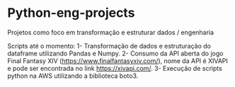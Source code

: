 # Python-eng-projects
Projetos como foco em transformação e estruturar dados / engenharia

Scripts até o momento:
1- Transformação de dados e estruturação do dataframe utilizando Pandas e Numpy.
2- Consumo da API aberta do jogo Final Fantasy XIV (https://www.finalfantasyxiv.com/), nome da API é XIVAPI e pode ser encontrada no link https://xivapi.com/.
3- Execução de scripts python na AWS utilizando a biblioteca boto3.
